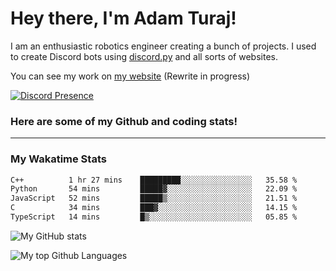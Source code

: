 # Hey there, I'm Adam Turaj!

I am an enthusiastic robotics engineer creating a bunch of projects. I used to create Discord bots using [discord.py](https://github.com/Rapptz/discord.py) and all sorts of websites.

You can see my work on [my website](https://adamturaj.com) (Rewrite in progress)

[![Discord Presence](https://lanyard.cnrad.dev/api/374147012599218176)](https://discord.com/users/374147012599218176)

### Here are some of my Github and coding stats!

---
### My Wakatime Stats
<!--START_SECTION:waka-->

```txt
C++          1 hr 27 mins    █████████░░░░░░░░░░░░░░░░   35.58 %
Python       54 mins         █████▓░░░░░░░░░░░░░░░░░░░   22.09 %
JavaScript   52 mins         █████▒░░░░░░░░░░░░░░░░░░░   21.51 %
C            34 mins         ███▓░░░░░░░░░░░░░░░░░░░░░   14.15 %
TypeScript   14 mins         █▒░░░░░░░░░░░░░░░░░░░░░░░   05.85 %
```

<!--END_SECTION:waka-->

![My GitHub stats](https://github-readme-stats.vercel.app/api?username=AdamTuraj&count_private=true&theme=dark)

![My top Github Languages](https://github-readme-stats.vercel.app/api/top-langs/?username=AdamTuraj&layout=compact&count_private=true&theme=dark)

